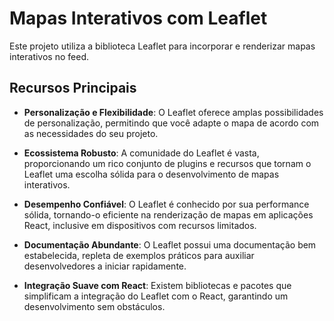 # Mapas Interativos com Leaflet

Este projeto utiliza a biblioteca Leaflet para incorporar e renderizar mapas interativos no feed.

## Recursos Principais

- **Personalização e Flexibilidade**: O Leaflet oferece amplas possibilidades de personalização, permitindo que você adapte o mapa de acordo com as necessidades do seu projeto.

- **Ecossistema Robusto**: A comunidade do Leaflet é vasta, proporcionando um rico conjunto de plugins e recursos que tornam o Leaflet uma escolha sólida para o desenvolvimento de mapas interativos.

- **Desempenho Confiável**: O Leaflet é conhecido por sua performance sólida, tornando-o eficiente na renderização de mapas em aplicações React, inclusive em dispositivos com recursos limitados.

- **Documentação Abundante**: O Leaflet possui uma documentação bem estabelecida, repleta de exemplos práticos para auxiliar desenvolvedores a iniciar rapidamente.

- **Integração Suave com React**: Existem bibliotecas e pacotes que simplificam a integração do Leaflet com o React, garantindo um desenvolvimento sem obstáculos.
